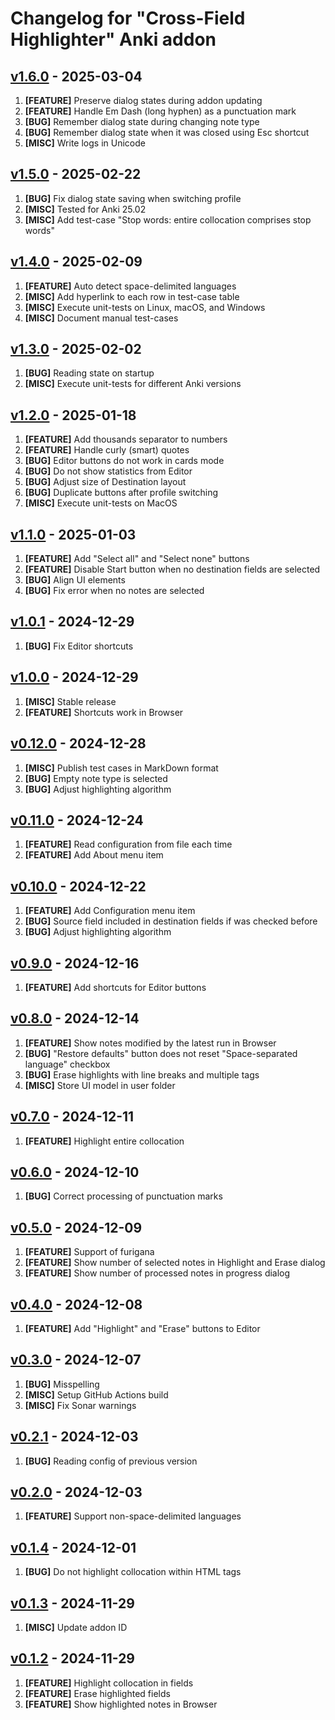 # Changelog for "Cross-Field Highlighter" Anki addon

## [v1.6.0](https://github.com/Aleks-Ya/cross-field-highlighter-anki-addon/releases/tag/v1.6.0) - 2025-03-04

1. __[FEATURE]__ Preserve dialog states during addon updating
2. __[FEATURE]__ Handle Em Dash (long hyphen) as a punctuation mark
3. __[BUG]__ Remember dialog state during changing note type
4. __[BUG]__ Remember dialog state when it was closed using Esc shortcut
5. __[MISC]__ Write logs in Unicode

## [v1.5.0](https://github.com/Aleks-Ya/cross-field-highlighter-anki-addon/releases/tag/v1.5.0) - 2025-02-22

1. __[BUG]__ Fix dialog state saving when switching profile
2. __[MISC]__ Tested for Anki 25.02
3. __[MISC]__ Add test-case "Stop words: entire collocation comprises stop words"

## [v1.4.0](https://github.com/Aleks-Ya/cross-field-highlighter-anki-addon/releases/tag/v1.4.0) - 2025-02-09

1. __[FEATURE]__ Auto detect space-delimited languages
2. __[MISC]__ Add hyperlink to each row in test-case table
3. __[MISC]__ Execute unit-tests on Linux, macOS, and Windows
4. __[MISC]__ Document manual test-cases

## [v1.3.0](https://github.com/Aleks-Ya/cross-field-highlighter-anki-addon/releases/tag/v1.3.0) - 2025-02-02

1. __[BUG]__ Reading state on startup
2. __[MISC]__ Execute unit-tests for different Anki versions

## [v1.2.0](https://github.com/Aleks-Ya/cross-field-highlighter-anki-addon/releases/tag/v1.2.0) - 2025-01-18

1. __[FEATURE]__ Add thousands separator to numbers
2. __[FEATURE]__ Handle curly (smart) quotes
3. __[BUG]__ Editor buttons do not work in cards mode
4. __[BUG]__ Do not show statistics from Editor
5. __[BUG]__ Adjust size of Destination layout
6. __[BUG]__ Duplicate buttons after profile switching
7. __[MISC]__ Execute unit-tests on MacOS

## [v1.1.0](https://github.com/Aleks-Ya/cross-field-highlighter-anki-addon/releases/tag/v1.1.0) - 2025-01-03

1. __[FEATURE]__ Add "Select all" and "Select none" buttons
2. __[FEATURE]__ Disable Start button when no destination fields are selected
3. __[BUG]__ Align UI elements
4. __[BUG]__ Fix error when no notes are selected

## [v1.0.1](https://github.com/Aleks-Ya/cross-field-highlighter-anki-addon/releases/tag/v1.0.1) - 2024-12-29

1. __[BUG]__ Fix Editor shortcuts

## [v1.0.0](https://github.com/Aleks-Ya/cross-field-highlighter-anki-addon/releases/tag/v1.0.0) - 2024-12-29

1. __[MISC]__ Stable release
2. __[FEATURE]__ Shortcuts work in Browser

## [v0.12.0](https://github.com/Aleks-Ya/cross-field-highlighter-anki-addon/releases/tag/v0.12.0) - 2024-12-28

1. __[MISC]__ Publish test cases in MarkDown format
2. __[BUG]__ Empty note type is selected
3. __[BUG]__ Adjust highlighting algorithm

## [v0.11.0](https://github.com/Aleks-Ya/cross-field-highlighter-anki-addon/releases/tag/v0.11.0) - 2024-12-24

1. __[FEATURE]__ Read configuration from file each time
2. __[FEATURE]__ Add About menu item

## [v0.10.0](https://github.com/Aleks-Ya/cross-field-highlighter-anki-addon/releases/tag/v0.10.0) - 2024-12-22

1. __[FEATURE]__ Add Configuration menu item
2. __[BUG]__ Source field included in destination fields if was checked before
3. __[BUG]__ Adjust highlighting algorithm

## [v0.9.0](https://github.com/Aleks-Ya/cross-field-highlighter-anki-addon/releases/tag/v0.9.0) - 2024-12-16

1. __[FEATURE]__ Add shortcuts for Editor buttons

## [v0.8.0](https://github.com/Aleks-Ya/cross-field-highlighter-anki-addon/releases/tag/v0.8.0) - 2024-12-14

1. __[FEATURE]__ Show notes modified by the latest run in Browser
2. __[BUG]__ "Restore defaults" button does not reset "Space-separated language" checkbox
3. __[BUG]__ Erase highlights with line breaks and multiple tags
4. __[MISC]__ Store UI model in user folder

## [v0.7.0](https://github.com/Aleks-Ya/cross-field-highlighter-anki-addon/releases/tag/v0.7.0) - 2024-12-11

1. __[FEATURE]__ Highlight entire collocation

## [v0.6.0](https://github.com/Aleks-Ya/cross-field-highlighter-anki-addon/releases/tag/v0.6.0) - 2024-12-10

1. __[BUG]__ Correct processing of punctuation marks

## [v0.5.0](https://github.com/Aleks-Ya/cross-field-highlighter-anki-addon/releases/tag/v0.5.0) - 2024-12-09

1. __[FEATURE]__ Support of furigana
2. __[FEATURE]__ Show number of selected notes in Highlight and Erase dialog
3. __[FEATURE]__ Show number of processed notes in progress dialog

## [v0.4.0](https://github.com/Aleks-Ya/cross-field-highlighter-anki-addon/releases/tag/v0.4.0) - 2024-12-08

1. __[FEATURE]__ Add "Highlight" and "Erase" buttons to Editor

## [v0.3.0](https://github.com/Aleks-Ya/cross-field-highlighter-anki-addon/releases/tag/v0.3.0) - 2024-12-07

1. __[BUG]__ Misspelling
2. __[MISC]__ Setup GitHub Actions build
3. __[MISC]__ Fix Sonar warnings

## [v0.2.1](https://github.com/Aleks-Ya/cross-field-highlighter-anki-addon/releases/tag/v0.2.1) - 2024-12-03

1. __[BUG]__ Reading config of previous version

## [v0.2.0](https://github.com/Aleks-Ya/cross-field-highlighter-anki-addon/releases/tag/v0.2.0) - 2024-12-03

1. __[FEATURE]__ Support non-space-delimited languages

## [v0.1.4](https://github.com/Aleks-Ya/cross-field-highlighter-anki-addon/releases/tag/v0.1.4) - 2024-12-01

1. __[BUG]__ Do not highlight collocation within HTML tags

## [v0.1.3](https://github.com/Aleks-Ya/cross-field-highlighter-anki-addon/releases/tag/v0.1.3) - 2024-11-29

1. __[MISC]__ Update addon ID

## [v0.1.2](https://github.com/Aleks-Ya/cross-field-highlighter-anki-addon/releases/tag/v0.1.2) - 2024-11-29

1. __[FEATURE]__ Highlight collocation in fields
2. __[FEATURE]__ Erase highlighted fields
3. __[FEATURE]__ Show highlighted notes in Browser
